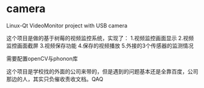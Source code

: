 # camera
Linux-Qt VideoMonitor project with USB camera

这个项目是做的基于树莓的视频监控系统，实现了：
1.视频监控画面显示 2.视频监控画面截屏 3.视频保存功能 4.保存的视频播放 5.外接的3个传感器的监测情况

需要配置openCV与phonon库

这个项目是学校找的外面的公司来带的，但是遇到的问题基本还是全靠百度，公司那边的人，其实只负催收责收文档。QAQ

